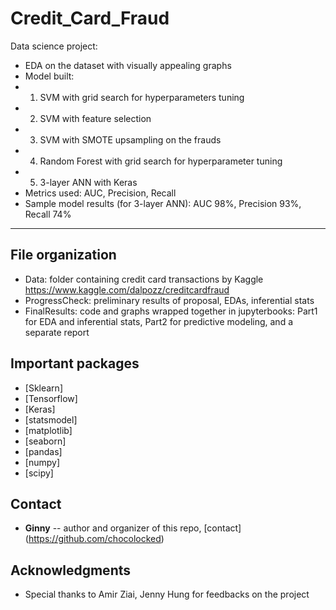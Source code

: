 # Credit_Card_Fraud

Data science project:

* EDA on the dataset with visually appealing graphs 
* Model built: 
* 1. SVM with grid search for hyperparameters tuning
* 2. SVM with feature selection
* 3. SVM with SMOTE upsampling on the frauds
* 4. Random Forest with grid search for hyperparameter tuning
* 5. 3-layer ANN with Keras
* Metrics used: AUC, Precision, Recall 
* Sample model results (for 3-layer ANN):  AUC 98%, Precision 93%, Recall 74%
***
## File organization

* Data: folder containing credit card transactions by Kaggle <https://www.kaggle.com/dalpozz/creditcardfraud> 
* ProgressCheck: preliminary results of proposal, EDAs, inferential stats
* FinalResults: code and graphs wrapped together in jupyterbooks: Part1 for EDA and inferential stats, Part2 for predictive modeling, and a separate report

## Important packages

* [Sklearn]
* [Tensorflow]
* [Keras] 
* [statsmodel]
* [matplotlib]
* [seaborn]
* [pandas]
* [numpy]
* [scipy]


## Contact

* **Ginny** -- author and organizer of this repo, [contact] (https://github.com/chocolocked)


## Acknowledgments

* Special thanks to Amir Ziai, Jenny Hung for feedbacks on the project 
